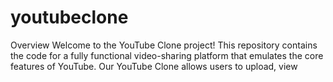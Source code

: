 # youtubeclone
Overview Welcome to the YouTube Clone project! This repository contains the code for a fully functional video-sharing platform that emulates the core features of YouTube. Our YouTube Clone allows users to upload, view
